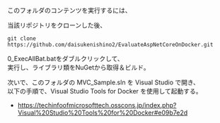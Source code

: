 このフォルダのコンテンツを実行するには、

当該リポジトリをクローンした後、
```
git clone https://github.com/daisukenishino2/EvaluateAspNetCoreOnDocker.git
```

0_ExecAllBat.batをダブルクリックして、  
実行し、ライブラリ類をNuGetから取得＆ビルド。

次いで、このフォルダの MVC_Sample.sln を Visual Studio で開き、  
以下の手順で、Visual Studio Tools for Docker を使用して起動する。

- https://techinfoofmicrosofttech.osscons.jp/index.php?Visual%20Studio%20Tools%20for%20Docker#e09b7e2d
